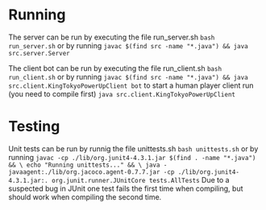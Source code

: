 # Running
The server can be run by executing the file run_server.sh 
`bash run_server.sh`
or by running
`javac $(find src -name "*.java") && java src.server.Server`

The client bot can be run by executing the file run_client.sh 
`bash run_client.sh`
or by running
`javac $(find src -name "*.java") && java src.client.KingTokyoPowerUpClient bot`
to start a human player client run (you need to compile first)
`java src.client.KingTokyoPowerUpClient`

# Testing
Unit tests can be run by runnig the file unittests.sh
`bash unittests.sh`
or by running
`javac -cp ./lib/org.junit4-4.3.1.jar $(find . -name "*.java") && \
echo "Running unittests..." && \
java -javaagent:./lib/org.jacoco.agent-0.7.7.jar -cp ./lib/org.junit4-4.3.1.jar:. org.junit.runner.JUnitCore tests.AllTests`
Due to a suspected bug in JUnit one test fails the first time when compiling, but should
work when compiling the second time.
